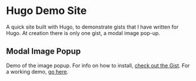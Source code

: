 # Hugo Demo Site

A quick site built with Hugo, to demonstrate gists that I have written for Hugo. At creation there is only one gist, a modal image pop-up. 

## Modal Image Popup

Demo of the image popup. For info on how to install, [check out the Gist](https://gist.github.com/zjeaton/0cdd7e4bed9d292ab6f3d76b0369f16d).
For a working demo, [go here](https://rb.gy/vkn1yq).
